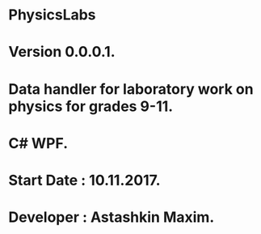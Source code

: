 # PhysicsLabs
# Version 0.0.0.1.
# Data handler for laboratory work on physics for grades 9-11.
# C# WPF.
# Start Date : 10.11.2017.
# Developer : Astashkin Maxim.
